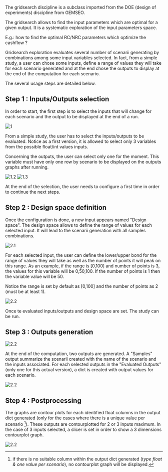 The gridsearch discipline is a subclass imported from the DOE (design of experiments) discipline from GEMSEO. 

The gridsearch allows to find the input parameters which are optimal for a given output. It is a systematic exploration of the input parameters space.

E.g.: how to find the optimal RC/NRC parameters which optimize the cashflow ?

Gridsearch exploration evaluates several number of scenarii generating by combinations among some input variables selected. In fact, from a simple study, a user can chose some inputs, define a range of values they will take for each scenario generated and at the end chose the outputs to display at the end of the computation for each scenario.

The several usage steps are detailed below.

## Step 1 : Inputs/Outputs selection

In order to start, the first step is to select the inputs that will change for each scenario and the output to be displayed at the end of a run.

![1](GS_step1.PNG)

From a simple study, the user has to select the inputs/outputs to be evaluated. Notice as a first version, it is allowed to select only 3 variables from the possible float/int values inputs. 

Concerning the outputs, the user can select only one for the moment. This variable must have only one row by scenario to be displayed on the outputs graphs after running.

![1.2](GS_step2.PNG)
![1.3](GS_step5.PNG)

At the end of the selection, the user needs to configure a first time in order to continue the next steps.

## Step 2 : Design space definition

Once the configuration is done, a new input appears named "Design space". The design space allows to define the range of values for each selected input. It will lead to the scenarii generation with all samples combinations. 

![2.1](GS_step3.PNG)

For each selected input, the user can define the lower/upper bond for the range of values they will take as well as the number of points it will peak on this range. As an example, if the range is [0,100] and number of points is 3, the values for this variable will be 0,50,100. If the number of points is 1 then the variable value will be 50.

Notice the range is set by default as [0,100] and the number of points as 2 (must be at least 1).

![2.2](GS_step4.PNG)

Once te evaluated inputs/outputs and design space are set. The study can be run.

## Step 3 : Outputs generation

![2.2](GS_step7.PNG)

At the end of the computation, two outputs are generated. A "Samples" output summarize the scenarii created with the name of the scenario and the inputs associated. For each selected outputs in the "Evaluated Outputs" (only one for this actual version), a dict is created with output values for each scenario.

![2.2](GS_step8.PNG)

## Step 4 : Postprocessing

The graphs are contour plots for each identified float columns in the output dict generated (only for the cases where there is a unique value per scenario [^1]). These outputs are contourplotted for 2 or 3 inputs maximum. In the case of 3 inputs selected, a slicer is set in order to show a 3 dimensions contourplot graph.

[^1]: if there is no suitable column within the output dict generated (*type float & one value per scenario*), no contourplot graph will be displayed. 


![2.2](GS_step9.PNG)